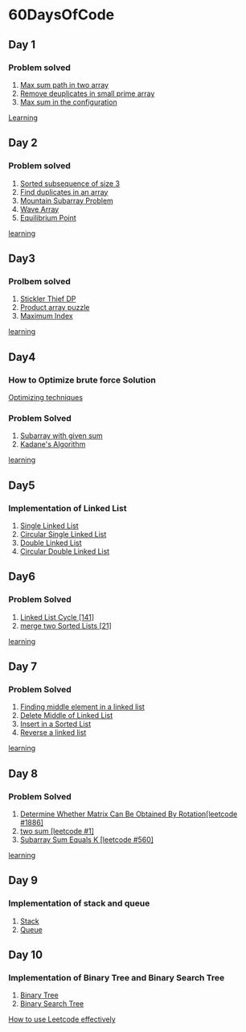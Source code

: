 # 60DaysOfCode



## Day 1

### Problem solved

1. [Max sum path in two array](https://practice.geeksforgeeks.org/problems/max-sum-path-in-two-arrays/1/?track=amazon-arrays&batchId=192)
2. [Remove deuplicates in small prime array](https://practice.geeksforgeeks.org/problems/remove-duplicates-in-small-prime-array/1/?track=amazon-arrays&batchId=192)
3. [Max sum in the configuration](https://practice.geeksforgeeks.org/problems/max-sum-in-the-configuration/1/?track=amazon-arrays&batchId=192)

[Learning](day1/learn.txt)


## Day 2
  
### Problem solved

1. [Sorted subsequence of size 3 ](https://practice.geeksforgeeks.org/problems/sorted-subsequence-of-size-3/0/?track=amazon-arrays&batchId=192)
2. [Find duplicates in an array ](https://practice.geeksforgeeks.org/problems/find-duplicates-in-an-array/0/?track=amazon-arrays&batchId=192)
3. [Mountain Subarray Problem](https://practice.geeksforgeeks.org/problems/mountain-subarray-problem/0/?track=amazon-arrays&batchId=192)
4. [Wave Array](https://practice.geeksforgeeks.org/problems/wave-array-1587115621/1/?track=amazon-arrays&batchId=192)
5. [Equilibrium Point](https://practice.geeksforgeeks.org/problems/equilibrium-point-1587115620/0/?track=amazon-arrays&batchId=192)


[learning](Day2/learn.txt)

## Day3

### Prolbem solved

1. [Stickler Thief DP](https://practice.geeksforgeeks.org/problems/stickler-theif-1587115621/0/?track=amazon-arrays&batchId=192)
2. [Product array puzzle](https://practice.geeksforgeeks.org/problems/product-array-puzzle4525/0/?track=amazon-arrays&batchId=192)
3. [Maximum Index](https://practice.geeksforgeeks.org/problems/maximum-index-1587115620/1/?track=amazon-arrays&batchId=192)


[learning](Day3/learn.txt)

## Day4

### How to Optimize brute force Solution

[Optimizing techniques](Day4/optimizatons.txt)

### Problem Solved

1. [Subarray with given sum](https://practice.geeksforgeeks.org/problems/subarray-with-given-sum-1587115621/1/?track=amazon-arrays&batchId=192)
2. [Kadane's Algorithm](https://practice.geeksforgeeks.org/problems/kadanes-algorithm-1587115620/0/?track=amazon-arrays&batchId=192)



[learning](Day4/learn.txt)


## Day5

### Implementation of Linked List

1. [Single Linked List](Day5/Sll.cpp)
2. [Circular Single Linked List](Day5/Csll.cpp)
3. [Double Linked List](Day5/Dll.cpp)
4. [Circular Double Linked List](Day5/Cdll.cpp)


## Day6

### Problem Solved

1. [Linked List Cycle [141]](https://leetcode.com/problems/linked-list-cycle/)
2. [merge two Sorted Lists [21]](https://leetcode.com/problems/merge-two-sorted-lists/)


[learning](day6/learn.txt)


## Day 7

### Problem Solved

1. [Finding middle element in a linked list](https://practice.geeksforgeeks.org/problems/finding-middle-element-in-a-linked-list/1/?track=amazon-linkedlists&batchId=192)
2. [Delete Middle of Linked List](https://practice.geeksforgeeks.org/problems/delete-middle-of-linked-list/0/?track=amazon-linkedlists&batchId=192)
3. [Insert in a Sorted List](https://practice.geeksforgeeks.org/problems/insert-in-a-sorted-list/0/?track=amazon-linkedlists&batchId=192)
4. [Reverse a linked list](https://practice.geeksforgeeks.org/problems/reverse-a-linked-list/0/?track=amazon-linkedlists&batchId=192)


[learning](day7/learn.txt)


## Day 8

### Problem Solved

1. [Determine Whether Matrix Can Be Obtained By Rotation[leetcode #1886]](https://leetcode.com/problems/determine-whether-matrix-can-be-obtained-by-rotation)
2. [two sum [leetcode #1]](https://leetcode.com/problems/two-sum/)
3. [Subarray Sum Equals K [leetcode #560]](https://leetcode.com/problems/subarray-sum-equals-k/)


[learning](Day8/learn.txt)


## Day 9

### Implementation of stack and queue

1. [Stack](day9/stack)
2. [Queue](day9/queue)


## Day 10

### Implementation of Binary Tree and Binary Search Tree

1. [Binary Tree](https://github.com/amitkumar456/60DaysOfCode/tree/main/day10)
2. [Binary Search Tree](https://github.com/amitkumar456/60DaysOfCode/tree/main/day10)


[How to use Leetcode effectively](https://github.com/amitkumar456/60DaysOfCode/tree/main/day10/insight)




